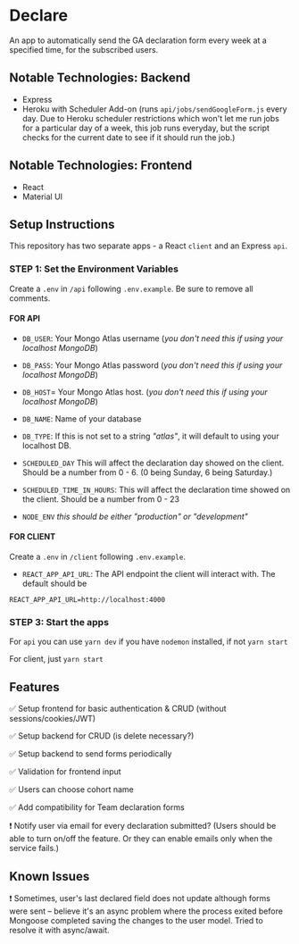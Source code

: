 # Declare

An app to automatically send the GA declaration form every week at a specified time, for the subscribed users.

## Notable Technologies: Backend

- Express
- Heroku with Scheduler Add-on (runs `api/jobs/sendGoogleForm.js` every day. Due to Heroku scheduler restrictions which won't let me run jobs for a particular day of a week, this job runs everyday, but the script checks for the current date to see if it should run the job.)

## Notable Technologies: Frontend

- React
- Material UI

## Setup Instructions

This repository has two separate apps - a React `client` and an Express `api`.

### STEP 1: Set the Environment Variables

Create a `.env` in `/api` following `.env.example`. Be sure to remove all comments.

#### FOR API

- `DB_USER`: Your Mongo Atlas username (_you don't need this if using your localhost MongoDB_)
- `DB_PASS`: Your Mongo Atlas password (_you don't need this if using your localhost MongoDB_)
- `DB_HOST`= Your Mongo Atlas host. (_you don't need this if using your localhost MongoDB_)

- `DB_NAME`: Name of your database
- `DB_TYPE`: If this is not set to a string _"atlas"_, it will default to using your localhost DB.
- `SCHEDULED_DAY` This will affect the declaration day showed on the client. Should be a number from 0 - 6. (0 being Sunday, 6 being Saturday.)
- `SCHEDULED_TIME_IN_HOURS`: This will affect the declaration time showed on the client. Should be a number from 0 - 23
- `NODE_ENV` _this should be either "production" or "development"_

#### FOR CLIENT

Create a `.env` in `/client` following `.env.example`.

- `REACT_APP_API_URL`: The API endpoint the client will interact with. The default should be

```
REACT_APP_API_URL=http://localhost:4000
```

### STEP 3: Start the apps

For `api` you can use `yarn dev` if you have `nodemon` installed, if not `yarn start`

For client, just `yarn start`

## Features

✅ Setup frontend for basic authentication & CRUD (without sessions/cookies/JWT)

✅ Setup backend for CRUD (is delete necessary?)

✅ Setup backend to send forms periodically

✅ Validation for frontend input

✅ Users can choose cohort name

✅ Add compatibility for Team declaration forms

❗️ Notify user via email for every declaration submitted? (Users should be able to turn on/off the feature. Or they can enable emails only when the service fails.)

## Known Issues

❗️ Sometimes, user's last declared field does not update although forms were sent – believe it's an async problem where the process exited before Mongoose completed saving the changes to the user model. Tried to resolve it with async/await.

